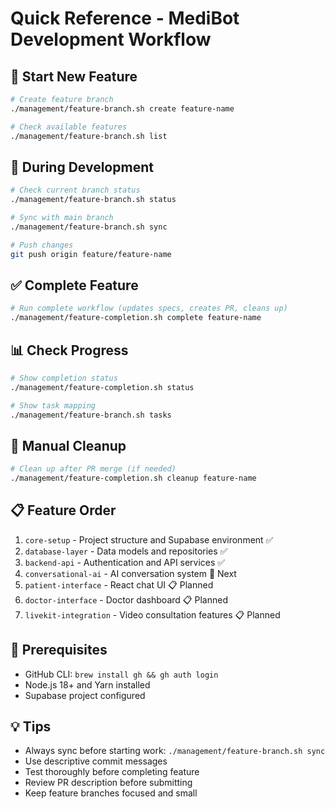# Quick Reference - MediBot Development Workflow

## 🚀 Start New Feature
```bash
# Create feature branch
./management/feature-branch.sh create feature-name

# Check available features
./management/feature-branch.sh list
```

## 🔄 During Development
```bash
# Check current branch status
./management/feature-branch.sh status

# Sync with main branch
./management/feature-branch.sh sync

# Push changes
git push origin feature/feature-name
```

## ✅ Complete Feature
```bash
# Run complete workflow (updates specs, creates PR, cleans up)
./management/feature-completion.sh complete feature-name
```

## 📊 Check Progress
```bash
# Show completion status
./management/feature-completion.sh status

# Show task mapping
./management/feature-branch.sh tasks
```

## 🧹 Manual Cleanup
```bash
# Clean up after PR merge (if needed)
./management/feature-completion.sh cleanup feature-name
```

## 📋 Feature Order
1. `core-setup` - Project structure and Supabase environment ✅
2. `database-layer` - Data models and repositories ✅
3. `backend-api` - Authentication and API services ✅
4. `conversational-ai` - AI conversation system 🔄 Next
5. `patient-interface` - React chat UI 📋 Planned
6. `doctor-interface` - Doctor dashboard 📋 Planned
7. `livekit-integration` - Video consultation features 📋 Planned

## 🔧 Prerequisites
- GitHub CLI: `brew install gh && gh auth login`
- Node.js 18+ and Yarn installed
- Supabase project configured

## 💡 Tips
- Always sync before starting work: `./management/feature-branch.sh sync`
- Use descriptive commit messages
- Test thoroughly before completing feature
- Review PR description before submitting
- Keep feature branches focused and small